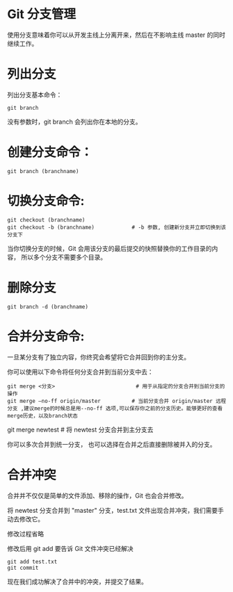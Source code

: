 



# Git 分支管理

使用分支意味着你可以从开发主线上分离开来，然后在不影响主线 master 的同时继续工作。



# 列出分支

列出分支基本命令：

```
git branch
```
没有参数时，git branch 会列出你在本地的分支。



# 创建分支命令：

```
git branch (branchname)
```

# 切换分支命令:

```
git checkout (branchname)
git checkout -b (branchname) 			# -b 参数, 创建新分支并立即切换到该分支下
```

当你切换分支的时候，Git 会用该分支的最后提交的快照替换你的工作目录的内容， 所以多个分支不需要多个目录。


# 删除分支

```
git branch -d (branchname)
```

# 合并分支命令:

一旦某分支有了独立内容，你终究会希望将它合并回到你的主分支。 

你可以使用以下命令将任何分支合并到当前分支中去：

```
git merge <分支>							# 用于从指定的分支合并到当前分支的操作
git merge –no-ff origin/master			# 当前分支合并 origin/master 远程分支 ,建议merge的时候总是用--no-ff 选项,可以保存你之前的分支历史。能够更好的查看merge历史，以及branch状态
```

git merge newtest				# 将 newtest 分支合并到主分支去

你可以多次合并到统一分支， 也可以选择在合并之后直接删除被并入的分支。



# 合并冲突

合并并不仅仅是简单的文件添加、移除的操作，Git 也会合并修改。

将 newtest 分支合并到 "master" 分支，test.txt 文件出现合并冲突，我们需要手动去修改它。

修改过程省略

修改后用 git add 要告诉 Git 文件冲突已经解决
```
git add test.txt 
git commit
```
现在我们成功解决了合并中的冲突，并提交了结果。